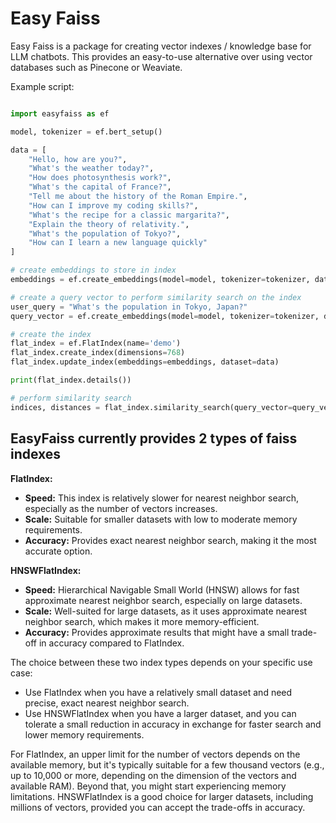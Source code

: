 # Easy Faiss

Easy Faiss is a package for creating vector indexes / knowledge base for LLM chatbots. This provides an easy-to-use alternative over using vector databases such as Pinecone or Weaviate.

Example script:

```python

import easyfaiss as ef

model, tokenizer = ef.bert_setup()

data = [
    "Hello, how are you?",
    "What's the weather today?",
    "How does photosynthesis work?",
    "What's the capital of France?",
    "Tell me about the history of the Roman Empire.",
    "How can I improve my coding skills?",
    "What's the recipe for a classic margarita?",
    "Explain the theory of relativity.",
    "What's the population of Tokyo?",
    "How can I learn a new language quickly"
]

# create embeddings to store in index
embeddings = ef.create_embeddings(model=model, tokenizer=tokenizer, dataset=data)

# create a query vector to perform similarity search on the index
user_query = "What's the population in Tokyo, Japan?"
query_vector = ef.create_embeddings(model=model, tokenizer=tokenizer, dataset=[user_query])

# create the index
flat_index = ef.FlatIndex(name='demo')
flat_index.create_index(dimensions=768)
flat_index.update_index(embeddings=embeddings, dataset=data)

print(flat_index.details())

# perform similarity search
indices, distances = flat_index.similarity_search(query_vector=query_vector, k=3)

```

## EasyFaiss currently provides 2 types of faiss indexes

**FlatIndex:**

- **Speed:** This index is relatively slower for nearest neighbor search, especially as the number of vectors increases.
- **Scale:** Suitable for smaller datasets with low to moderate memory requirements.
- **Accuracy:** Provides exact nearest neighbor search, making it the most accurate option.

**HNSWFlatIndex:**

- **Speed:** Hierarchical Navigable Small World (HNSW) allows for fast approximate nearest neighbor search, especially on large datasets.
- **Scale:** Well-suited for large datasets, as it uses approximate nearest neighbor search, which makes it more memory-efficient.
- **Accuracy:** Provides approximate results that might have a small trade-off in accuracy compared to FlatIndex.

The choice between these two index types depends on your specific use case:

- Use FlatIndex when you have a relatively small dataset and need precise, exact nearest neighbor search.
- Use HNSWFlatIndex when you have a larger dataset, and you can tolerate a small reduction in accuracy in exchange for faster search and lower memory requirements.

For FlatIndex, an upper limit for the number of vectors depends on the available memory, but it's typically suitable for a few thousand vectors (e.g., up to 10,000 or more, depending on the dimension of the vectors and available RAM). Beyond that, you might start experiencing memory limitations. HNSWFlatIndex is a good choice for larger datasets, including millions of vectors, provided you can accept the trade-offs in accuracy.